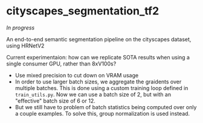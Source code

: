 # cityscapes_segmentation_tf2

*In progress*

An end-to-end semantic segmentation pipeline on the cityscapes dataset, using HRNetV2

Current experimentaion: how can we replicate SOTA results when using a single consumer GPU, rather than 8xV100s?
- Use mixed precision to cut down on VRAM usage
- In order to use larger batch sizes, we aggregate the graidents over multiple batches. This is done using a custom training loop defined in `train_utils.py`. Now we can use a batch size of 2, but with an "effective" batch size of 6 or 12. 
- But we still have to problem of batch statistics being computed over only a couple examples. To solve this, group normalization is used instead. 

```python

```
